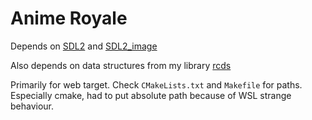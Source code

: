 # Anime Royale

Depends on [SDL2](https://github.com/libsdl-org/SDL) and [SDL2_image](https://github.com/libsdl-org/SDL_image)

Also depends on data structures from my library [rcds](https://github.com/romilk-senpai/rcds)

Primarily for web target. Check `CMakeLists.txt` and `Makefile` for paths. Especially cmake, had to put absolute path because of WSL strange behaviour.
